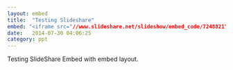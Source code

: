 ```yaml
---
layout: embed
title:  "Testing Slideshare"
embed: "<iframe src="//www.slideshare.net/slideshow/embed_code/7248821" width="427" height="356" frameborder="0" marginwidth="0" marginheight="0" scrolling="no" style="border:1px solid #CCC; border-width:1px 1px 0; margin-bottom:5px; max-width: 100%;" allowfullscreen> </iframe> <div style="margin-bottom:5px"> <strong> <a href="https://www.slideshare.net/Pjoie/how-to-embed-a-powerpoint-presentation-using-slideshare" title="How to Embed a PowerPoint Presentation Using SlideShare" target="_blank">How to Embed a PowerPoint Presentation Using SlideShare</a> </strong> from <strong><a href="http://www.slideshare.net/Pjoie" target="_blank">Joie Ocon</a></strong> </div>"
date:   2014-07-30 04:06:25
category: ppt
---
```

Testing SlideShare Embed with embed layout.
